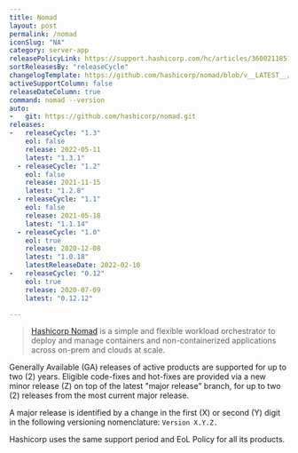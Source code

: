 ```yaml
---
title: Nomad
layout: post
permalink: /nomad
iconSlug: "NA"
category: server-app
releasePolicyLink: https://support.hashicorp.com/hc/articles/360021185113
sortReleasesBy: "releaseCycle"
changelogTemplate: https://github.com/hashicorp/nomad/blob/v__LATEST__/CHANGELOG.md
activeSupportColumn: false
releaseDateColumn: true
command: nomad --version
auto:
-   git: https://github.com/hashicorp/nomad.git
releases:
-   releaseCycle: "1.3"
    eol: false
    release: 2022-05-11
    latest: "1.3.1"
  - releaseCycle: "1.2"
    eol: false
    release: 2021-11-15
    latest: "1.2.8"
  - releaseCycle: "1.1"
    eol: false
    release: 2021-05-18
    latest: "1.1.14"
  - releaseCycle: "1.0"
    eol: true
    release: 2020-12-08
    latest: "1.0.18"
    latestReleaseDate: 2022-02-10
-   releaseCycle: "0.12"
    eol: true
    release: 2020-07-09
    latest: "0.12.12"

---
```


> [Hashicorp Nomad](https://www.nomadproject.io/) is a simple and flexible workload orchestrator to deploy and manage containers and non-containerized applications across on-prem and clouds at scale.

Generally Available (GA) releases of active products are supported for up to two (2) years. Eligible code-fixes and hot-fixes are provided via a new minor release (Z) on top of the latest "major release" branch, for up to two (2) releases from the most current major release. 

A major release is identified by a change in the first (X) or second (Y) digit in the following versioning nomenclature: `Version X.Y.Z.`

Hashicorp uses the same support period and EoL Policy for all its products.
